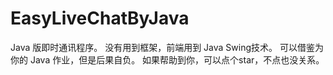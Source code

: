 # EasyLiveChatByJava
Java 版即时通讯程序。
没有用到框架，前端用到 Java Swing技术。
可以借鉴为你的 Java 作业，但是后果自负。
如果帮助到你，可以点个star，不点也没关系。
